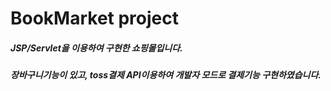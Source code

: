 # BookMarket project
##### JSP/Servlet을 이용하여 구현한 쇼핑몰입니다.
##### 장바구니기능이 있고, toss결제 API이용하여 개발자 모드로 결제기능 구현하였습니다.
